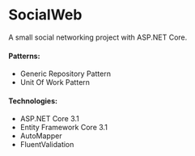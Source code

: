 # SocialWeb
A small social networking project with ASP.NET Core.

#### Patterns:
- Generic Repository Pattern
- Unit Of Work Pattern

#### Technologies:

- ASP.NET Core 3.1
- Entity Framework Core 3.1
- AutoMapper
- FluentValidation

